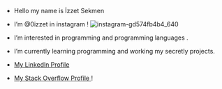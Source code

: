 - Hello my name is İzzet Sekmen  


- I’m <a  ref="https://www.instagram.com/0izzet/?hl=tr" target="blank_"> @0izzet </a> in instagram !  ![instagram-gd574fb4b4_640](https://user-images.githubusercontent.com/96165390/148172435-939c52c4-d81d-4d68-91ce-c1f8a3822528.jpg)


 
- I’m interested in programming and programming languages .
-  I’m currently learning programming and working my secretly projects.

- <a href="https://www.linkedin.com/in/izzet-sekmen-54568022a/">  My Linkedln Profile </a>
- <a href="https://stackoverflow.com/users/17738742/%c4%b0zzet-sekmen"> My Stack Overflow Profile </a>!
